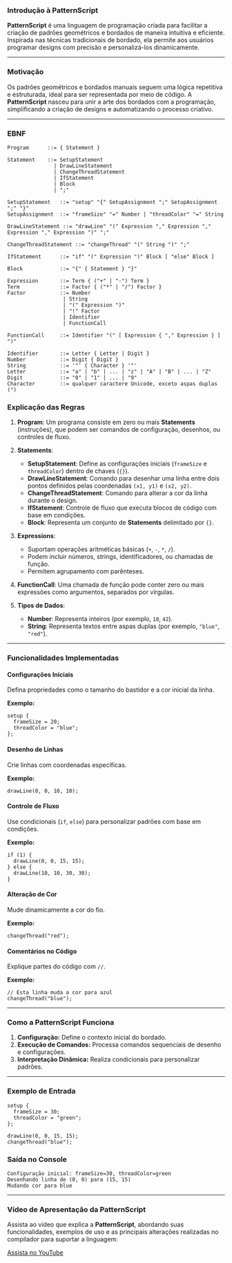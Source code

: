 ### Introdução à PatternScript

**PatternScript** é uma linguagem de programação criada para facilitar a criação de padrões geométricos e bordados de maneira intuitiva e eficiente. Inspirada nas técnicas tradicionais de bordado, ela permite aos usuários programar designs com precisão e personalizá-los dinamicamente.

---

### Motivação

Os padrões geométricos e bordados manuais seguem uma lógica repetitiva e estruturada, ideal para ser representada por meio de código. A **PatternScript** nasceu para unir a arte dos bordados com a programação, simplificando a criação de designs e automatizando o processo criativo.

---
### EBNF
```
Program      ::= { Statement }

Statement    ::= SetupStatement
               | DrawLineStatement
               | ChangeThreadStatement
               | IfStatement
               | Block
               | ";"

SetupStatement   ::= "setup" "{" SetupAssignment ";" SetupAssignment ";" "}"
SetupAssignment  ::= "frameSize" "=" Number | "threadColor" "=" String

DrawLineStatement ::= "drawLine" "(" Expression "," Expression "," Expression "," Expression ")" ";"

ChangeThreadStatement ::= "changeThread" "(" String ")" ";"

IfStatement      ::= "if" "(" Expression ")" Block [ "else" Block ]

Block            ::= "{" { Statement } "}"

Expression       ::= Term { ("+" | "-") Term }
Term             ::= Factor { ("*" | "/") Factor }
Factor           ::= Number
                  | String
                  | "(" Expression ")"
                  | "!" Factor
                  | Identifier
                  | FunctionCall

FunctionCall     ::= Identifier "(" [ Expression { "," Expression } ] ")"

Identifier       ::= Letter { Letter | Digit }
Number           ::= Digit { Digit }
String           ::= '"' { Character } '"'
Letter           ::= "a" | "b" | ... | "z" | "A" | "B" | ... | "Z"
Digit            ::= "0" | "1" | ... | "9"
Character        ::= qualquer caractere Unicode, exceto aspas duplas (")
```

### Explicação das Regras

1. **Program**: Um programa consiste em zero ou mais **Statements** (instruções), que podem ser comandos de configuração, desenhos, ou controles de fluxo.

2. **Statements**:
   - **SetupStatement**: Define as configurações iniciais (`frameSize` e `threadColor`) dentro de chaves (`{}`).
   - **DrawLineStatement**: Comando para desenhar uma linha entre dois pontos definidos pelas coordenadas `(x1, y1)` e `(x2, y2)`.
   - **ChangeThreadStatement**: Comando para alterar a cor da linha durante o design.
   - **IfStatement**: Controle de fluxo que executa blocos de código com base em condições.
   - **Block**: Representa um conjunto de **Statements** delimitado por `{}`.

3. **Expressions**:
   - Suportam operações aritméticas básicas (`+`, `-`, `*`, `/`).
   - Podem incluir números, strings, identificadores, ou chamadas de função.
   - Permitem agrupamento com parênteses.

4. **FunctionCall**: Uma chamada de função pode conter zero ou mais expressões como argumentos, separados por vírgulas.

5. **Tipos de Dados**:
   - **Number**: Representa inteiros (por exemplo, `10`, `42`).
   - **String**: Representa textos entre aspas duplas (por exemplo, `"blue"`, `"red"`).

---

### Funcionalidades Implementadas

#### Configurações Iniciais
Defina propriedades como o tamanho do bastidor e a cor inicial da linha.

**Exemplo:**
```pattern
setup {
  frameSize = 20;
  threadColor = "blue";
};
```

#### Desenho de Linhas
Crie linhas com coordenadas específicas.

**Exemplo:**
```pattern
drawLine(0, 0, 10, 10);
```

#### Controle de Fluxo
Use condicionais (`if`, `else`) para personalizar padrões com base em condições.

**Exemplo:**
```pattern
if (1) {
  drawLine(0, 0, 15, 15);
} else {
  drawLine(10, 10, 30, 30);
}
```

#### Alteração de Cor
Mude dinamicamente a cor do fio.

**Exemplo:**
```pattern
changeThread("red");
```

#### Comentários no Código
Explique partes do código com `//`.

**Exemplo:**
```pattern
// Esta linha muda a cor para azul
changeThread("blue");
```

---

### Como a PatternScript Funciona

1. **Configuração:** Define o contexto inicial do bordado.
2. **Execução de Comandos:** Processa comandos sequenciais de desenho e configurações.
3. **Interpretação Dinâmica:** Realiza condicionais para personalizar padrões.

---

### Exemplo de Entrada

```pattern
setup {
  frameSize = 30;
  threadColor = "green";
};

drawLine(0, 0, 15, 15);
changeThread("blue");
```

### Saída no Console

```plaintext
Configuração inicial: frameSize=30, threadColor=green
Desenhando linha de (0, 0) para (15, 15)
Mudando cor para blue
```
---
### Vídeo de Apresentação da PatternScript

Assista ao vídeo que explica a **PatternScript**, abordando suas funcionalidades, exemplos de uso e as principais alterações realizadas no compilador para suportar a linguagem:

[Assista no YouTube](https://youtu.be/oXA6-5m-twg)
